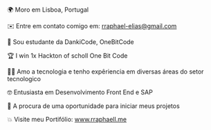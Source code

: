 🌍 Moro em Lisboa, Portugal

✉️ Entre em contato comigo em: rraphael-elias@gmail.com

🏫 Sou estudante da DankiCode, OneBitCode

🏆 I win 1x Hackton of scholl One Bit Code

🧑‍💻 Amo a tecnologia e tenho expêriencia em diversas áreas do setor tecnologico

🤓 Entusiasta em Desenvolvimento Front End e SAP

🤔 A procura de uma oportunidade para iniciar meus projetos

💥 Visite meu Portifólio: www.rraphaell.me

